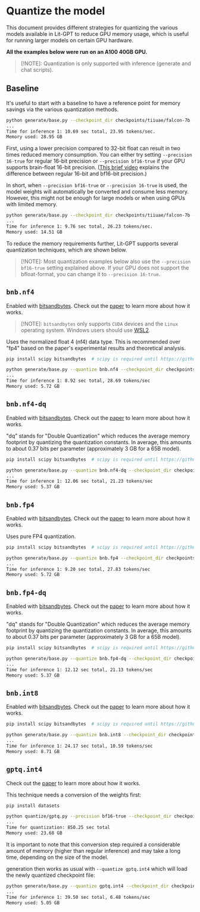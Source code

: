# Quantize the model

This document provides different strategies for quantizing the various models available in Lit-GPT to reduce GPU memory usage, which is useful for running larger models on certain GPU hardware.

**All the examples below were run on an A100 40GB GPU.**

> [!NOTE]\:
> Quantization is only supported with inference (generate and chat scripts).


## Baseline

It's useful to start with a baseline to have a reference point for memory savings via the various quantization methods.

```bash
python generate/base.py --checkpoint_dir checkpoints/tiiuae/falcon-7b --precision 32-true --max_new_tokens 256
...
Time for inference 1: 10.69 sec total, 23.95 tokens/sec.
Memory used: 28.95 GB
```

First, using a lower precision compared to 32-bit float can result in two times reduced memory consumption. You can either try setting `--precision 16-true` for regular 16-bit precision or  `--precision bf16-true` if your GPU supports brain-float 16-bit precision. ([This brief video](https://lightning.ai/courses/deep-learning-fundamentals/9.0-overview-techniques-for-speeding-up-model-training/unit-9.1-accelerated-model-training-via-mixed-precision-training/) explains the difference between regular 16-bit and bf16-bit precision.)

In short, when `--precision bf16-true` or `--precision 16-true` is used, the model weights will automatically be converted and consume less memory.
However, this might not be enough for large models or when using GPUs with limited memory.

```bash
python generate/base.py --checkpoint_dir checkpoints/tiiuae/falcon-7b --precision bf16-true --max_new_tokens 256
...
Time for inference 1: 9.76 sec total, 26.23 tokens/sec.
Memory used: 14.51 GB
````

To reduce the memory requirements further, Lit-GPT supports several quantization techniques, which are shown below.

> [!NOTE]\:
> Most quantization examples below also use the `--precision bf16-true` setting explained above. If your GPU does not support the bfloat-format, you can change it to `--precision 16-true`.

## `bnb.nf4`

Enabled with [bitsandbytes](https://github.com/TimDettmers/bitsandbytes). Check out the [paper](https://arxiv.org/abs/2305.14314v1) to learn more about how it works.

> [!NOTE]\: `bitsandbytes` only supports `CUDA` devices and the `Linux` operating system.
> Windows users should use [WSL2](https://learn.microsoft.com/en-us/windows/ai/directml/gpu-cuda-in-wsl).

Uses the normalized float 4 (nf4) data type. This is recommended over "fp4" based on the paper's experimental results and theoretical analysis.

```bash
pip install scipy bitsandbytes  # scipy is required until https://github.com/TimDettmers/bitsandbytes/pull/525 is released

python generate/base.py --quantize bnb.nf4 --checkpoint_dir checkpoints/tiiuae/falcon-7b --precision bf16-true --max_new_tokens 256
...
Time for inference 1: 8.92 sec total, 28.69 tokens/sec
Memory used: 5.72 GB
```

## `bnb.nf4-dq`

Enabled with [bitsandbytes](https://github.com/TimDettmers/bitsandbytes). Check out the [paper](https://arxiv.org/abs/2305.14314v1) to learn more about how it works.

"dq" stands for "Double Quantization" which reduces the average memory footprint by quantizing the quantization constants.
In average, this amounts to about 0.37 bits per parameter (approximately 3 GB for a 65B model).

```bash
pip install scipy bitsandbytes  # scipy is required until https://github.com/TimDettmers/bitsandbytes/pull/525 is released

python generate/base.py --quantize bnb.nf4-dq --checkpoint_dir checkpoints/tiiuae/falcon-7b --precision bf16-true --max_new_tokens 256
...
Time for inference 1: 12.06 sec total, 21.23 tokens/sec
Memory used: 5.37 GB
```

## `bnb.fp4`

Enabled with [bitsandbytes](https://github.com/TimDettmers/bitsandbytes). Check out the [paper](https://arxiv.org/abs/2305.14314v1) to learn more about how it works.

Uses pure FP4 quantization.

```bash
pip install scipy bitsandbytes  # scipy is required until https://github.com/TimDettmers/bitsandbytes/pull/525 is released

python generate/base.py --quantize bnb.fp4 --checkpoint_dir checkpoints/tiiuae/falcon-7b --precision bf16-true --max_new_tokens 256
...
Time for inference 1: 9.20 sec total, 27.83 tokens/sec
Memory used: 5.72 GB
```

## `bnb.fp4-dq`

Enabled with [bitsandbytes](https://github.com/TimDettmers/bitsandbytes). Check out the [paper](https://arxiv.org/abs/2305.14314v1) to learn more about how it works.

"dq" stands for "Double Quantization" which reduces the average memory footprint by quantizing the quantization constants.
In average, this amounts to about 0.37 bits per parameter (approximately 3 GB for a 65B model).

```bash
pip install scipy bitsandbytes  # scipy is required until https://github.com/TimDettmers/bitsandbytes/pull/525 is released

python generate/base.py --quantize bnb.fp4-dq --checkpoint_dir checkpoints/tiiuae/falcon-7b --precision bf16-true --max_new_tokens 256
...
Time for inference 1: 12.12 sec total, 21.13 tokens/sec
Memory used: 5.37 GB
```

## `bnb.int8`

Enabled with [bitsandbytes](https://github.com/TimDettmers/bitsandbytes). Check out the [paper](https://arxiv.org/abs/2110.02861) to learn more about how it works.

```bash
pip install scipy bitsandbytes  # scipy is required until https://github.com/TimDettmers/bitsandbytes/pull/525 is released

python generate/base.py --quantize bnb.int8 --checkpoint_dir checkpoints/tiiuae/falcon-7b --precision bf16-true --max_new_tokens 256
...
Time for inference 1: 24.17 sec total, 10.59 tokens/sec
Memory used: 8.71 GB
```

## `gptq.int4`

Check out the [paper](https://arxiv.org/abs/2210.17323) to learn more about how it works.

This technique needs a conversion of the weights first:

```bash
pip install datasets

python quantize/gptq.py --precision bf16-true --checkpoint_dir checkpoints/tiiuae/falcon-7b
...
Time for quantization: 850.25 sec total
Memory used: 23.68 GB
```

It is important to note that this conversion step required a considerable amount of memory (higher than regular inference) and may take a long time, depending on the size of the model.

generation then works as usual with `--quantize gptq.int4` which will load the newly quantized checkpoint file:

```bash
python generate/base.py --quantize gptq.int4 --checkpoint_dir checkpoints/tiiuae/falcon-7b --precision 32-true --max_new_tokens 256
...
Time for inference 1: 39.50 sec total, 6.48 tokens/sec
Memory used: 5.05 GB
```
